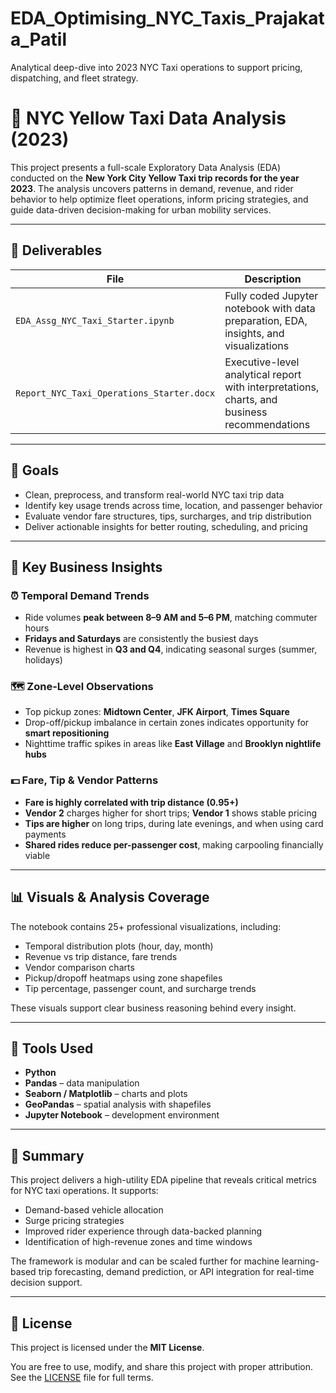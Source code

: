 # EDA_Optimising_NYC_Taxis_Prajakata_Patil
Analytical deep-dive into 2023 NYC Taxi operations to support pricing, dispatching, and fleet strategy.

# 🚕 NYC Yellow Taxi Data Analysis (2023)

This project presents a full-scale Exploratory Data Analysis (EDA) conducted on the **New York City Yellow Taxi trip records for the year 2023**. The analysis uncovers patterns in demand, revenue, and rider behavior to help optimize fleet operations, inform pricing strategies, and guide data-driven decision-making for urban mobility services.

---

## 📁 Deliverables

| File | Description |
|------|-------------|
| `EDA_Assg_NYC_Taxi_Starter.ipynb` | Fully coded Jupyter notebook with data preparation, EDA, insights, and visualizations |
| `Report_NYC_Taxi_Operations_Starter.docx` | Executive-level analytical report with interpretations, charts, and business recommendations |

---

## 🎯 Goals

- Clean, preprocess, and transform real-world NYC taxi trip data  
- Identify key usage trends across time, location, and passenger behavior  
- Evaluate vendor fare structures, tips, surcharges, and trip distribution  
- Deliver actionable insights for better routing, scheduling, and pricing  

---

## 🧠 Key Business Insights

### ⏰ Temporal Demand Trends
- Ride volumes **peak between 8–9 AM and 5–6 PM**, matching commuter hours  
- **Fridays and Saturdays** are consistently the busiest days  
- Revenue is highest in **Q3 and Q4**, indicating seasonal surges (summer, holidays)

### 🗺️ Zone-Level Observations
- Top pickup zones: **Midtown Center**, **JFK Airport**, **Times Square**  
- Drop-off/pickup imbalance in certain zones indicates opportunity for **smart repositioning**  
- Nighttime traffic spikes in areas like **East Village** and **Brooklyn nightlife hubs**

### 💵 Fare, Tip & Vendor Patterns
- **Fare is highly correlated with trip distance (0.95+)**  
- **Vendor 2** charges higher for short trips; **Vendor 1** shows stable pricing  
- **Tips are higher** on long trips, during late evenings, and when using card payments  
- **Shared rides reduce per-passenger cost**, making carpooling financially viable

---

## 📊 Visuals & Analysis Coverage

The notebook contains 25+ professional visualizations, including:
- Temporal distribution plots (hour, day, month)
- Revenue vs trip distance, fare trends
- Vendor comparison charts
- Pickup/dropoff heatmaps using zone shapefiles
- Tip percentage, passenger count, and surcharge trends

These visuals support clear business reasoning behind every insight.

---

## 🔧 Tools Used

- **Python**  
- **Pandas** – data manipulation  
- **Seaborn / Matplotlib** – charts and plots  
- **GeoPandas** – spatial analysis with shapefiles  
- **Jupyter Notebook** – development environment

---

## 📝 Summary

This project delivers a high-utility EDA pipeline that reveals critical metrics for NYC taxi operations. It supports:

- Demand-based vehicle allocation  
- Surge pricing strategies  
- Improved rider experience through data-backed planning  
- Identification of high-revenue zones and time windows  

The framework is modular and can be scaled further for machine learning-based trip forecasting, demand prediction, or API integration for real-time decision support.

---

## 📄 License

This project is licensed under the **MIT License**.

You are free to use, modify, and share this project with proper attribution. See the [LICENSE](LICENSE) file for full terms.
